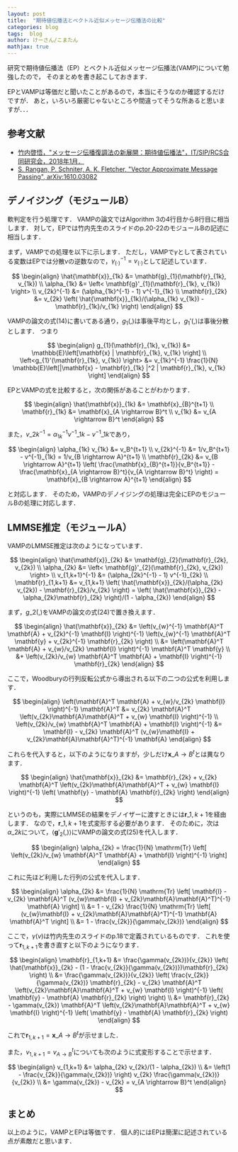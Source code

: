 ```yaml
---
layout: post
title:  "期待値伝播法とベクトル近似メッセージ伝播法の比較"
categories: blog
tags:  blog
author: けーさん/こまたん
mathjax: true
---
```


研究で期待値伝播法（EP）とベクトル近似メッセージ伝播法(VAMP)について勉強したので，
そのまとめを書き起こしておきます．

EPとVAMPは等価だと聞いたことがあるので，本当にそうなのか確認するだけですが．
あと，いろいろ厳密じゃないところや間違ってそうな所あると思いますが．．．

<!--more-->

## 参考文献

* [竹内啓悟，"メッセージ伝播復調法の新展開：期待値伝播法"，IT/SIP/RCS合同研究会，2018年1月．](https://www.ieice.org/ess/sita/forum/article/2018/201801262030.pdf)
* [S. Rangan, P. Schniter, A. K. Fletcher, "Vector Approximate Message Passing", arXiv:1610.03082](https://arxiv.org/abs/1610.03082)


## デノイジング（モジュールB）

軟判定を行う処理です．
VAMPの論文ではAlgorithm 3の4行目から8行目に相当します．
対して，EPでは竹内先生のスライドのp.20-22のモジュールBの記述に相当します．

まず，VAMPでの処理を以下に示します．
ただし，VAMPで$\gamma$として表されている変数はEPでは分散$v$の逆数なので，$\gamma_{(\cdot)}^{-1} = v_{(\cdot)}$として記述しています．

$$
\begin{align}
\hat{\mathbf{x}}_{1k} &= \mathbf{g}_{1}(\mathbf{r}_{1k}, v_{1k}) \\
\alpha_{1k} &= \left< \mathbf{g}'_{1}(\mathbf{r}_{1k}, v_{1k}) \right> \\
v_{2k}^{-1} &= (\alpha_{1k}^{-1} - 1) v^{-1}_{1k} \\
\mathbf{r}_{2k} &= v_{2k} \left( \hat{\mathbf{x}}_{1k}/(\alpha_{1k} v_{1k}) -  \mathbf{r}_{1k}/v_{1k} \right) 
\end{align}
$$

VAMPの論文の式(14)に書いてある通り，$g_1(,)$は事後平均とし，$g_{1}'(,)$は事後分散とします．
つまり

$$
\begin{align}
g_{1}(\mathbf{r}_{1k}, v_{1k}) &= \mathbb{E}\left[\mathbf{x} | \mathbf{r}_{1k}, v_{1k} \right] \\
\left<g_{1}'(\mathbf{r}_{1k}, v_{1k}) \right> &= v_{1k}^{-1} \frac{1}{N} \mathbb{E}\left[|\mathbf{x} - \mathbf{r}_{1k} |^2 | \mathbf{r}_{1k}, v_{1k} \right]
\end{align}
$$

EPとVAMPの式を比較すると，次の関係があることがわかります．

$$
\begin{align}
\hat{\mathbf{x}}_{1k} &= \mathbf{x}_{B}^{t+1} \\
\mathbf{r}_{1k} &= \mathbf{x}_{A \rightarrow B}^t \\
v_{1k} &= v_{A \rightarrow B}^t
\end{align}
$$

また，$v\_{2k}^{-1} = \alpha_{1k}^{-1} v^{-1}\_{1k} - v^{-1}\_{1k}$であり，

$$
\begin{align}
\alpha_{1k} v_{1k} &= v_B^{t+1} \\
v_{2k}^{-1} &= 1/v_B^{t+1} - v^{-1}_{1k} = 1/v_{B \rightarrow A}^{t+1} \\
\mathbf{r}_{2k} &= v_{B \rightarrow A}^{t+1} \left( \frac{\mathbf{x}_{B}^{t+1}}{v_B^{t+1}} - \frac{\mathbf{x}_{A \rightarrow B}^t}{v_{A \rightarrow B}^t} \right) = \mathbf{x}_{B \rightarrow A}^{t+1}
\end{align}
$$

と対応します．
そのため，VAMPのデノイジングの処理は完全にEPのモジュールBの処理に対応します．



## LMMSE推定（モジュールA）

VAMPのLMMSE推定は次のようになっています．

$$
\begin{align}
\hat{\mathbf{x}}_{2k} &= \mathbf{g}_{2}(\mathbf{r}_{2k}, v_{2k}) \\
\alpha_{2k} &= \left< \mathbf{g}'_{2}(\mathbf{r}_{2k}, v_{2k}) \right> \\
v_{1,k+1}^{-1} &= (\alpha_{2k}^{-1} - 1) v^{-1}_{2k} \\
\mathbf{r}_{1,k+1} &= v_{1,k+1} \left( \hat{\mathbf{x}}_{2k}/(\alpha_{2k} v_{2k}) - \mathbf{r}_{2k}/v_{2k} \right) = \left( \hat{\mathbf{x}}_{2k} - \alpha_{2k}\mathbf{r}_{2k} \right)/(1 - \alpha_{2k})
\end{align}
$$

<!-- $g\_2(,)$及び$\left< \mathbf{g}\_{2}'(,) \right>$をそれぞれVAMPの論文の式(24)及び式(25)に書き換えると以下の通りです． -->
まず，$g\_2(,)$をVAMPの論文の式(24)で置き換えます．

$$
\begin{align}
\hat{\mathbf{x}}_{2k} &= \left(v_{w}^{-1} \mathbf{A}^T \mathbf{A} + v_{2k}^{-1} \mathbf{I} \right)^{-1} \left(v_{w}^{-1} \mathbf{A}^T \mathbf{y} + v_{2k}^{-1} \mathbf{r}_{2k} \right) \\
&= \left(\mathbf{A}^T \mathbf{A} + v_{w}/v_{2k} \mathbf{I} \right)^{-1} \mathbf{A}^T \mathbf{y} \\
&+ \left(v_{2k}/v_{w} \mathbf{A}^T \mathbf{A} + \mathbf{I} \right)^{-1} \mathbf{r}_{2k}
\end{align}
$$

ここで，Woodburyの行列反転公式から導出される以下の二つの公式を利用します．

$$
\begin{align}
\left(\mathbf{A}^T \mathbf{A} + v_{w}/v_{2k} \mathbf{I} \right)^{-1} \mathbf{A}^T &= v_{2k} \mathbf{A}^T \left(v_{2k}\mathbf{A}\mathbf{A}^T + v_{w} \mathbf{I} \right)^{-1} \\
\left(v_{2k}/v_{w} \mathbf{A}^T \mathbf{A} + \mathbf{I} \right)^{-1} &= \mathbf{I} - v_{2k} \mathbf{A}^T (v_{w}\mathbf{I} + v_{2k}\mathbf{A}\mathbf{A}^T)^{-1} \mathbf{A}
\end{align}
$$

これらを代入すると，以下のようになりますが，少しだけ$\mathbf{x}\_{A \rightarrow B}^t$とは異なります．

$$
\begin{align}
\hat{\mathbf{x}}_{2k} &= \mathbf{r}_{2k} +  v_{2k} \mathbf{A}^T \left(v_{2k}\mathbf{A}\mathbf{A}^T + v_{w} \mathbf{I} \right)^{-1} \left( \mathbf{y} - \mathbf{A} \mathbf{r}_{2k} \right)
\end{align}
$$

というのも，実際にLMMSEの結果をデノイザーに渡すときには$\mathbf{r}\_{1,k+1}$を経由します．
なので，$\mathbf{r}\_{1,k+1}$を式変形する必要があります．
そのために，次は$\alpha\_{2k}$について，$\left< \mathbf{g}'_{2}(,) \right>$にVAMPの論文の式(25)を代入します．

$$
\begin{align}
\alpha_{2k} = \frac{1}{N} \mathrm{Tr} \left[ \left(v_{2k}/v_{w} \mathbf{A}^T \mathbf{A} +  \mathbf{I} \right)^{-1} \right]
\end{align}
$$

これに先ほど利用した行列の公式を代入します．

$$
\begin{align}
\alpha_{2k} &= \frac{1}{N} \mathrm{Tr} \left[ \mathbf{I} - v_{2k} \mathbf{A}^T (v_{w}\mathbf{I} + v_{2k}\mathbf{A}\mathbf{A}^T)^{-1} \mathbf{A} \right] \\
&= 1 - v_{2k} \frac{1}{N} \mathrm{Tr} \left[ (v_{w}\mathbf{I} + v_{2k}\mathbf{A}\mathbf{A}^T)^{-1} \mathbf{A} \mathbf{A}^T  \right] \\
&= 1 - \frac{v_{2k}}{\gamma(v_{2k})}
\end{align}
$$

ここで，$\gamma(v)$は竹内先生のスライドのp.18で定義されているものです．
これを使って$\mathbf{r}_{1,k+1}$を書き直すと以下のようになります．

$$
\begin{align}
\mathbf{r}_{1,k+1} &= \frac{\gamma(v_{2k})}{v_{2k}} \left( \hat{\mathbf{x}}_{2k} - (1 - \frac{v_{2k}}{\gamma(v_{2k})})\mathbf{r}_{2k} \right) \\
&= \frac{\gamma(v_{2k})}{v_{2k}} \left( \frac{v_{2k}}{\gamma(v_{2k})} \mathbf{r}_{2k} - v_{2k} \mathbf{A}^T \left(v_{2k}\mathbf{A}\mathbf{A}^T + v_{w} \mathbf{I} \right)^{-1} \left( \mathbf{y} - \mathbf{A} \mathbf{r}_{2k} \right) \right) \\
&= \mathbf{r}_{2k} - \gamma(v_{2k}) \mathbf{A}^T \left(v_{2k}\mathbf{A}\mathbf{A}^T + v_{w} \mathbf{I} \right)^{-1} \left( \mathbf{y} - \mathbf{A} \mathbf{r}_{2k} \right)
\end{align}
$$

これで$\mathbf{r}_{1,k+1} = \mathbf{x}\_{A \rightarrow B}^t$が示せました．

また，$v_{1,k+1} = v_{A \rightarrow B}^t$についても次のように式変形することで示せます．

$$
\begin{align}
v_{1,k+1} &= \alpha_{2k} v_{2k}/(1 - \alpha_{2k}) \\
&= \left(1 - \frac{v_{2k}}{\gamma(v_{2k})} \right) v_{2k} \frac{\gamma(v_{2k})}{v_{2k}} \\
&= \gamma(v_{2k}) - v_{2k} = v_{A \rightarrow B}^t
\end{align}
$$


## まとめ

以上のように，VAMPとEPは等価です．
個人的にはEPは簡潔に記述されている点が素敵だと思います．

